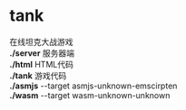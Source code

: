 # tank<br/>
在线坦克大战游戏<br/>
<b>./server</b> 服务器端<br/>
<b>./html</b>   HTML代码<br/>
<b>./tank</b>   游戏代码<br/>
<b>./asmjs</b>  --target asmjs-unknown-emscirpten<br/>
<b>./wasm</b>   --target wasm-unknown-unknown<br/>
